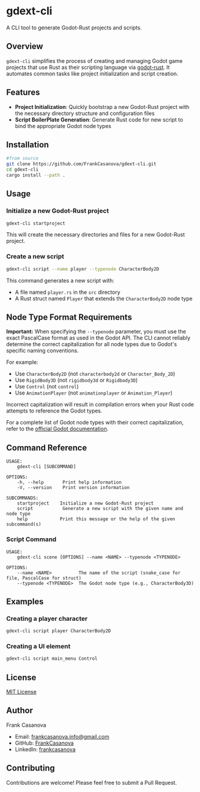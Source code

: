 

# gdext-cli

A CLI tool to generate Godot-Rust projects and scripts.

## Overview

`gdext-cli` simplifies the process of creating and managing Godot game projects that use Rust as their scripting language via [godot-rust](https://github.com/godot-rust/gdext). It automates common tasks like project initialization and script creation.

## Features

- **Project Initialization**: Quickly bootstrap a new Godot-Rust project with the necessary directory structure and configuration files
- **Script BoilerPlate Generation**: Generate Rust code for new script to bind the appropriate Godot node types

## Installation

```bash
#from source
git clone https://github.com/FrankCasanova/gdext-cli.git
cd gdext-cli
cargo install --path .
```

## Usage

### Initialize a new Godot-Rust project

```bash
gdext-cli startproject
```

This will create the necessary directories and files for a new Godot-Rust project.

### Create a new script

```bash
gdext-cli script --name player --typenode CharacterBody2D
```

This command generates a new script with:
- A file named `player.rs` in the `src` directory
- A Rust struct named `Player` that extends the `CharacterBody2D` node type

## Node Type Format Requirements

**Important:** When specifying the `--typenode` parameter, you must use the exact PascalCase format as used in the Godot API. The CLI cannot reliably determine the correct capitalization for all node types due to Godot's specific naming conventions.

For example:
- Use `CharacterBody2D` (not `characterbody2d` or `Character_Body_2D`)
- Use `RigidBody3D` (not `rigidbody3d` or `Rigidbody3D`)
- Use `Control` (not `control`)
- Use `AnimationPlayer` (not `animationplayer` or `Animation_Player`)

Incorrect capitalization will result in compilation errors when your Rust code attempts to reference the Godot types.

For a complete list of Godot node types with their correct capitalization, refer to the [official Godot documentation](https://docs.godotengine.org/en/stable/classes/index.html).


## Command Reference

```
USAGE:
    gdext-cli [SUBCOMMAND]

OPTIONS:
    -h, --help       Print help information
    -V, --version    Print version information

SUBCOMMANDS:
    startproject    Initialize a new Godot-Rust project
    script           Generate a new script with the given name and node type
    help            Print this message or the help of the given subcommand(s)
```

### Script Command

```
USAGE:
    gdext-cli scene [OPTIONS] --name <NAME> --typenode <TYPENODE>

OPTIONS:
    --name <NAME>          The name of the script (snake_case for file, PascalCase for struct)
    --typenode <TYPENODE>  The Godot node type (e.g., CharacterBody3D)
```

## Examples

### Creating a player character

```bash
gdext-cli script player CharacterBody2D
```

### Creating a UI element

```bash
gdext-cli script main_menu Control
```

## License

[MIT License](LICENSE)

## Author

Frank Casanova
- Email: frankcasanova.info@gmail.com
- GitHub: [FrankCasanova](https://github.com/FrankCasanova)
- LinkedIn: [frankcasanova](https://linkedin.com/in/frankcasanova-)

## Contributing

Contributions are welcome! Please feel free to submit a Pull Request.
